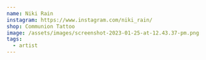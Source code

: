 ```yaml
---
name: Niki Rain
instagram: https://www.instagram.com/niki_rain/
shop: Communion Tattoo
image: /assets/images/screenshot-2023-01-25-at-12.43.37-pm.png
tags:
  - artist
---
```

